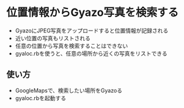 <h1>位置情報からGyazo写真を検索する</h1>

<ul>
  <li>GyazoにJPEG写真をアップロードすると位置情報が記録される</li>
  <li>近い位置の写真もリストされる</li>
  <li>任意の位置から写真を検索することはできない</li>
  <li>gyaloc.rbを使うと、任意の場所から近くの写真をリストできる</li>
</ul>

<h2>使い方</h2>

<ul>
  <li>GoogleMapsで、検索したい場所をGyazoる</li>
  <li>gyaloc.rbを起動する</li>
</ul>

	     
